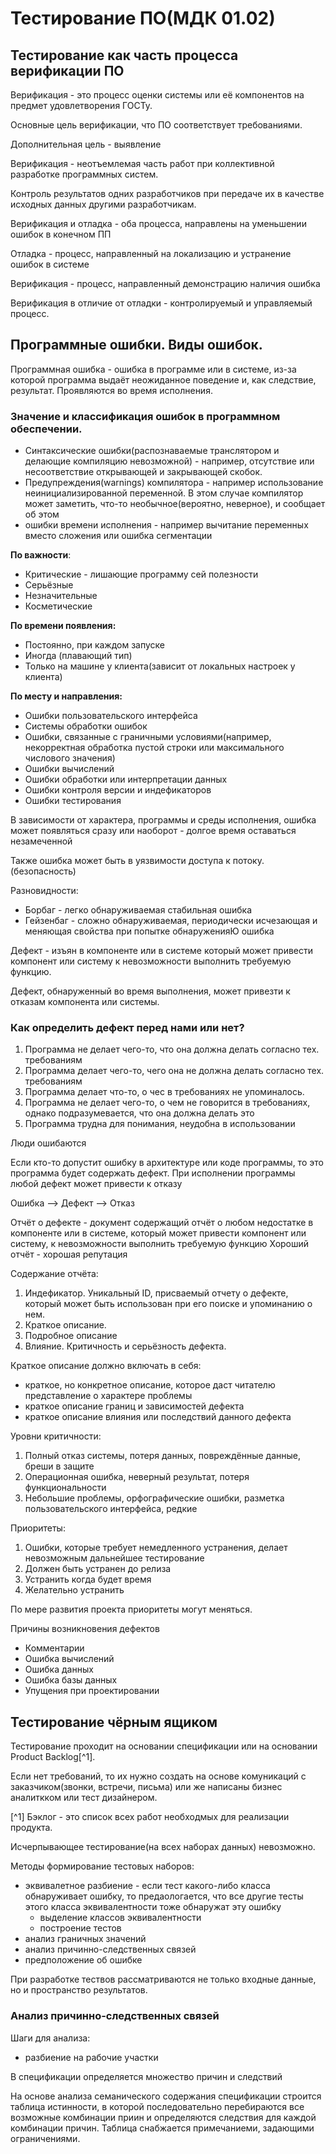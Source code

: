 Тестирование ПО(МДК 01.02)
==========================

## Тестирование как часть процесса верификации ПО

Верификация - это процесс оценки системы или её компонентов на предмет удовлетворения ГОСТу.

Основные цель верификации, что ПО соответствует требованиями.

Дополнительная цель - выявление

Верификация - неотъемлемая часть работ при коллективной разработке программных систем.

Контроль результатов одних разработчиков при передаче их в качестве исходных данных другими разработчикам.

Верификация и отладка - оба процесса, направлены на уменьшении ошибок в конечном ПП

Отладка - процесс, направленный на локализацию и устранение ошибок в системе

Верификация - процесс, направленный демонстрацию наличия ошибка

Верификация в отличие от отладки - контролируемый и управляемый процесс.

## Программные ошибки. Виды ошибок.

Программная ошибка - ошибка в программе или в системе, из-за которой программа выдаёт неожиданное поведение и, как
следствие, результат. Проявляются во время исполнения.

### Значение и классификация ошибок в программном обеспечении.

- Синтаксические ошибки(распознаваемые транслятором и делающие компиляцию невозможной) - например, отсутствие или
  несоответствие открывающей и закрывающей скобок.
- Предупреждения(warnings) компилятора - например использование неинициализированной переменной. В этом случае
  компилятор может заметить, что-то необычное(вероятно, неверное), и сообщает об этом
- ошибки времени исполнения - например вычитание переменных вместо сложения или ошибка сегментации

**По важности**:

- Критические - лишающие программу сей полезности
- Серьёзные
- Незначительные
- Косметические

**По времени появления:**

- Постоянно, при каждом запуске
- Иногда (плавающий тип)
- Только на машине у клиента(зависит от локальных настроек у клиента)

**По месту и направления:**

- Ошибки пользовательского интерфейса
- Системы обработки ошибок
- Ошибки, связанные с граничными условиями(например, некорректная обработка пустой строки или максимального числового
  значения)
- Ошибки вычислений
- Ошибки обработки или интерпретации данных
- Ошибки контроля версии и индефикаторов
- Ошибки тестирования

В зависимости от характера, программы и среды исполнения, ошибка может появляться сразу или наоборот - долгое время
оставаться незамеченной

Также ошибка может быть в уязвимости доступа к потоку.(безопасность)

Разновидности:

- Борбаг - легко обнаруживаемая стабильная ошибка
- Гейзенбаг - сложно обнаруживаемая, периодически исчезающая и меняющая свойства при попытке обнаруженияЮ ошибка

Дефект - изъян в компоненте или в системе который может привести компонент или систему к невозможности выполнить
требуемую функцию.

Дефект, обнаруженный во время выполнения, может привезти к отказам компонента или системы.

### Как определить дефект перед нами или нет?

1. Программа не делает чего-то, что она должна делать согласно тех. требованиям
2. Программа делает чего-то, чего она не должна делать согласно тех. требованиям
3. Программа делает что-то, о чес в требованиях не упоминалось.
4. Программа не делает чего-то, о чем не говорится в требованиях, однако подразумевается, что она должна делать это
5. Программа трудна для понимания, неудобна в использовании

Люди ошибаются

Если кто-то допустит ошибку в архитектуре или коде программы, то это программа будет содержать дефект. При исполнении
программы любой дефект может привести к отказу

Ошибка --> Дефект --> Отказ

Отчёт о дефекте - документ содержащий отчёт о любом недостатке в компоненте или в системе, который может привести
компонент или систему, к невозможности выполнить требуемую функцию Хороший отчёт - хорошая репутация

Содержание отчёта:

1. Индефикатор. Уникальный ID, присваемый отчету о дефекте, который может быть использован при его поиске и упоминанию о
   нем.
2. Краткое описание.
3. Подробное описание
4. Влияние. Критичность и серьёзность дефекта.

Краткое описание должно включать в себя:

- краткое, но конкретное описание, которое даст читателю представление о характере проблемы
- краткое описание границ и зависимостей дефекта
- краткое описание влияния или последствий данного дефекта

Уровни критичности:

1. Полный отказ системы, потеря данных, повреждённые данные, бреши в защите
2. Операционная ошибка, неверный результат, потеря функциональности
3. Небольшие проблемы, орфографические ошибки, разметка пользовательского интерфейса, редкие

Приоритеты:

1. Ошибки, которые требует немедленного устранения, делает невозможным дальнейшее тестирование
2. Должен быть устранен до релиза
3. Устранить когда будет время
4. Желательно устранить

По мере развития проекта приоритеты могут меняться.

Причины возникновения дефектов

- Комментарии
- Ошибка вычислений
- Ошибка данных
- Ошибка базы данных
- Упущения при проектировании

## Тестирование чёрным ящиком

Тестирование проходит на основании спецификации или на основании Product Backlog[^1].

Если нет требований, то их нужно создать на основе комуникаций с заказчиком(звонки, встречи, письма) или же написаны
бизнес аналиткком или тест дизайнером.

[^1] Бэклог - это список всех работ необходмых для реализации продукта.

Исчерпывающее тестирование(на всех наборах данных) невозможно.

Методы формирование тестовых наборов:

- эквивалетное разбиение - если тест какого-либо класса обнаруживает ошибку, то предаологается, что все другие тесты этого класса эквивалентности тоже обнаружат эту ошибку
  - выделение классов эквивалентности
  - построение тестов
- анализ граничных значений
- анализ причинно-следственных связей
- предположение об ошибке

При разработке тествов рассматриваются не только входные данные, но и пространство результатов.


### Анализ причинно-следственных связей
Шаги для анализа:
- разбиение на рабочие участки

В спецификации определяется множество причин и следствий

На основе анализа семанического содержания спецификации строится таблица истинности, в которой последовательно перебираются все возможные комбинации приин и определяются следствия для каждой комбинации причин. Таблица снабжается примечаниеми, задающими ограничениями.

  